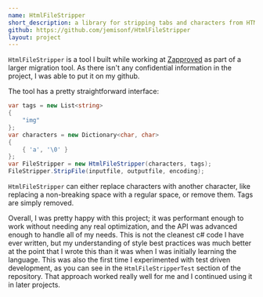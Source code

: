 ```yaml
---
name: HtmlFileStripper
short_description: a library for stripping tabs and characters from HTML files
github: https://github.com/jemisonf/HtmlFileStripper
layout: project
---
```


`HtmlFileStripper` is a tool I built while working at [Zapproved](https://zapproved.com) as part of a larger migration tool. As there isn't any confidential information in the project, I was able to put it on my github. 

The tool has a pretty straightforward interface:
```c#
var tags = new List<string>
{
    "img"
};
var characters = new Dictionary<char, char>
{
    { 'a', '\0' }
};
var FileStripper = new HtmlFileStripper(characters, tags);
FileStripper.StripFile(inputfile, outputfile, encoding);
```

`HtmlFileStripper` can either replace characters with another character, like replacing a non-breaking space with a regular space, or remove them. Tags are simply removed.

Overall, I was pretty happy with this project; it was performant enough to work without needing any real optimization, and the API was advanced enough to handle all of my needs. This is not the cleanest c# code I have ever written, but my understanding of style best practices was much better at the point that I wrote this than it was when I was initially learning the language. This was also the first time I experimented with test driven development, as you can see in the `HtmlFileStripperTest` section of the repository. That approach worked really well for me and I continued using it in later projects.
